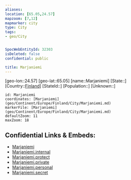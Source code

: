 ```yaml
---
aliases: 
location: [65.05,24.57]
mapzoom: [7,12] 
mapmarker: city 
type: City
tags:
- geo/City


SpocWebEntityId: 32303
isDeleted: false
confidential: public

title: Marjaniemi
---
```

[geo-lon::24.57]
[geo-lat::65.05]
[name::Marjaniemi]
[State::]
[Country::[Finland](geo/Continent/Europe/Finland.md)]
[StateId::]
[Population::]
[Unknown::]


```leaflet
id: Marjaniemi
coordinates: [Marjaniemi](geo/Continent/Europe/Finland/City/Marjaniemi.md)
markerFile: [Marjaniemi](geo/Continent/Europe/Finland/City/Marjaniemi.md)
defaultZoom: 11 
maxZoom: 18
```


## Confidential Links & Embeds: 
- [Marjaniemi](../../../../../../_public/geo/Continent/Europe/Finland/City/Marjaniemi.md) 
- [Marjaniemi.internal](../../../../../../_internal/geo/Continent/Europe/Finland/City/Marjaniemi.internal.md) 
- [Marjaniemi.protect](../../../../../../_protect/geo/Continent/Europe/Finland/City/Marjaniemi.protect.md) 
- [Marjaniemi.private](../../../../../../_private/geo/Continent/Europe/Finland/City/Marjaniemi.private.md) 
- [Marjaniemi.personal](../../../../../../_personal/geo/Continent/Europe/Finland/City/Marjaniemi.personal.md) 
- [Marjaniemi.secret](../../../../../../_secret/geo/Continent/Europe/Finland/City/Marjaniemi.secret.md) 
